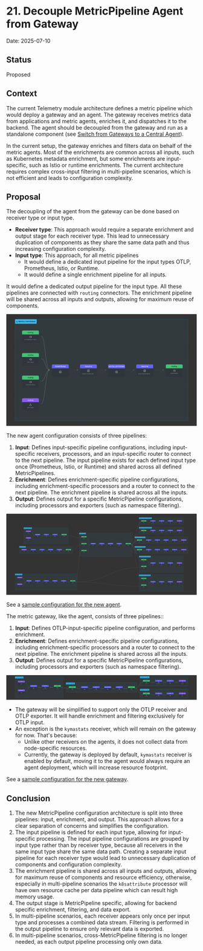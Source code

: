# 21. Decouple MetricPipeline Agent from Gateway

Date: 2025-07-10

## Status

Proposed

## Context

The current Telemetry module architecture defines a metric pipeline which would deploy a gateway and an agent. The gateway receives metrics data from applications and metric agents, enriches it, and dispatches it to the backend.
The agent should be decoupled from the gateway and run as a standalone component (see [Switch from Gateways to a Central Agent](019-switch-from-gateways-to-a-central-agent.md)).

In the current setup, the gateway enriches and filters data on behalf of the metric agents. Most of the enrichments are common across all inputs, such as Kubernetes metadata enrichment, but some enrichments are input-specific, such as Istio or runtime enrichments.
The current architecture requires complex cross-input filtering in multi-pipeline scenarios, which is not efficient and leads to configuration complexity.

## Proposal

The decoupling of the agent from the gateway can be done based on receiver type or input type.

- **Receiver type**: This approach would require a separate enrichment and output stage for each receiver type. This lead to unnecessary duplication of components as they share the same data path and thus increasing configuration complexity.
- **Input type**: This approach, for all metric pipelines
  - It would define a dedicated input pipeline for the input types OTLP, Prometheus, Istio, or Runtime.
  - It would define a single enrichment pipeline for all inputs.
 
It would define a dedicated output pipeline for the input type. All these pipelines are connected with `routing` connectors. The enrichment pipeline will be shared across all inputs and outputs, allowing for maximum reuse of components.

![enrichment](./../assets/metric-enrichment.png)

The new agent configuration consists of three pipelines:

1. **Input**: Defines input-specific pipeline configurations, including input-specific receivers, processors, and an input-specific router to connect to the next pipeline. The input pipeline exists for each defined input type once (Prometheus, Istio, or Runtime) and shared across all defined MetricPipelines.
2. **Enrichment**: Defines enrichment-specific pipeline configurations, including enrichment-specific processors and a router to connect to the next pipeline. The enrichment pipeline is shared across all the inputs.
3. **Output**: Defines output for a specific MetricPipeline configurations, including processors and exporters (such as namespace filtering).

![config](./../assets/metric-agent-pipelines.png)

See a [sample configuration for the new agent](./../assets/sample-metric-agent-config.yaml).

The metric gateway, like the agent, consists of three pipelines::
1. **Input**: Defines OTLP-input-specific pipeline configuration, and performs enrichment.
2. **Enrichment**: Defines enrichment-specific pipeline configurations, including enrichment-specific processors and a router to connect to the next pipeline. The enrichment pipeline is shared across all the inputs.
3. **Output**: Defines output for a specific MetricPipeline configurations, including processors and exporters (such as namespace filtering).

![gaetway](./../assets/metric-gateway-pipelines.png)

 - The gateway will be simplified to support only the OTLP receiver and OTLP exporter. It will handle enrichment and filtering exclusively for OTLP input. 
 - An exception is the `kymastats` receiver, which will remain on the gateway for now. That's because: 
   - Unlike other receivers on the agents, it does not collect data from node-specific resources.
   - Currently, the gateway is deployed by default, `kymastats` receiver is enabled by default, moving it to the agent would always require an agent deployment, which will increase resource footprint.

See a [sample configuration for the new gateway](./../assets/sample-metric-gateway-config.yaml).

## Conclusion

1. The new MetricPipeline configuration architecture is split into three pipelines: input, enrichment, and output. This approach allows for a clear separation of concerns and simplifies the configuration.
2. The input pipeline is defined for each input type, allowing for input-specific processing. The input pipeline configurations are grouped by input type rather than by receiver type, because all receivers in the same input type share the same data path. Creating a separate input pipeline for each receiver type would lead to unnecessary duplication of components and configuration complexity.
3. The enrichment pipeline is shared across all inputs and outputs, allowing for maximum reuse of components and resource efficiency, otherwise, especially in multi-pipeline scenarios the `k8sattribute` processor will have own resource cache per data pipeline which can result high memory usage.
4. The output stage is MetricPipeline specific, allowing for backend specific enrichment, filtering, and data export.
5. In multi-pipeline scenarios, each receiver appears only once per input type and processes a combined data stream. Filtering is performed in the output pipeline to ensure only relevant data is exported.
6. In multi-pipeline scenarios, cross-MetricPipeline filtering is no longer needed, as each output pipeline processing only own data.